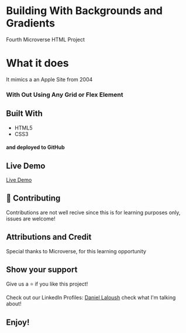 # Building With Backgrounds and Gradients
Fourth Microverse HTML Project

# What it does
It mimics a an Apple Site from 2004
### With Out Using Any Grid or Flex Element

## Built With
- HTML5
- CSS3
#### and deployed to GitHub

## Live Demo
[Live Demo](https://dandush03.github.io/Building-with-Backgrounds-and-Gradients/)
## 🤝 Contributing
Contributions are not well recive since this is for learning purposes only, issues are welcome!

## Attributions and Credit
Special thanks to Microverse, for this learning opportunity  

## Show your support
Give us a ⭐️ if you like this project!

Check out our LinkedIn Profiles:
[Daniel Laloush](https://www.linkedin.com/in/daniel-laloush-0a7331a9) check what I'm talking about!
## Enjoy!
